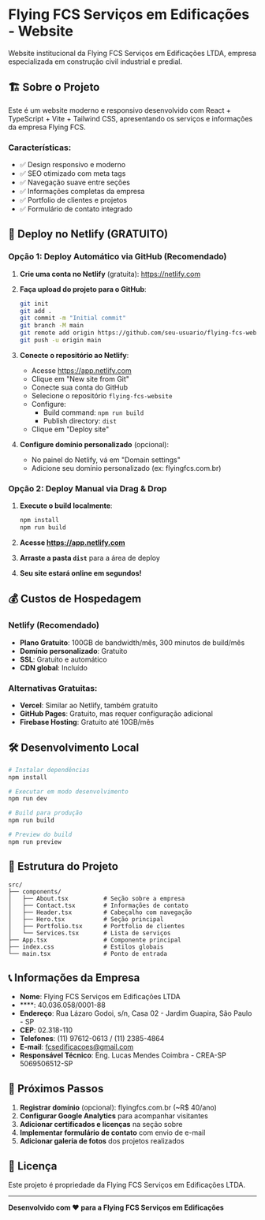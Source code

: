# Flying FCS Serviços em Edificações - Website

Website institucional da Flying FCS Serviços em Edificações LTDA, empresa especializada em construção civil industrial e predial.

## 🏗️ Sobre o Projeto

Este é um website moderno e responsivo desenvolvido com React + TypeScript + Vite + Tailwind CSS, apresentando os serviços e informações da empresa Flying FCS.

### Características:
- ✅ Design responsivo e moderno
- ✅ SEO otimizado com meta tags
- ✅ Navegação suave entre seções
- ✅ Informações completas da empresa
- ✅ Portfolio de clientes e projetos
- ✅ Formulário de contato integrado

## 🚀 Deploy no Netlify (GRATUITO)

### Opção 1: Deploy Automático via GitHub (Recomendado)

1. **Crie uma conta no Netlify** (gratuita): https://netlify.com
2. **Faça upload do projeto para o GitHub**:
   ```bash
   git init
   git add .
   git commit -m "Initial commit"
   git branch -M main
   git remote add origin https://github.com/seu-usuario/flying-fcs-website.git
   git push -u origin main
   ```

3. **Conecte o repositório ao Netlify**:
   - Acesse https://app.netlify.com
   - Clique em "New site from Git"
   - Conecte sua conta do GitHub
   - Selecione o repositório `flying-fcs-website`
   - Configure:
     - Build command: `npm run build`
     - Publish directory: `dist`
   - Clique em "Deploy site"

4. **Configure domínio personalizado** (opcional):
   - No painel do Netlify, vá em "Domain settings"
   - Adicione seu domínio personalizado (ex: flyingfcs.com.br)

### Opção 2: Deploy Manual via Drag & Drop

1. **Execute o build localmente**:
   ```bash
   npm install
   npm run build
   ```

2. **Acesse https://app.netlify.com**
3. **Arraste a pasta `dist`** para a área de deploy
4. **Seu site estará online em segundos!**

## 💰 Custos de Hospedagem

### Netlify (Recomendado)
- **Plano Gratuito**: 100GB de bandwidth/mês, 300 minutos de build/mês
- **Domínio personalizado**: Gratuito
- **SSL**: Gratuito e automático
- **CDN global**: Incluído

### Alternativas Gratuitas:
- **Vercel**: Similar ao Netlify, também gratuito
- **GitHub Pages**: Gratuito, mas requer configuração adicional
- **Firebase Hosting**: Gratuito até 10GB/mês

## 🛠️ Desenvolvimento Local

```bash
# Instalar dependências
npm install

# Executar em modo desenvolvimento
npm run dev

# Build para produção
npm run build

# Preview do build
npm run preview
```

## 📁 Estrutura do Projeto

```
src/
├── components/
│   ├── About.tsx          # Seção sobre a empresa
│   ├── Contact.tsx        # Informações de contato
│   ├── Header.tsx         # Cabeçalho com navegação
│   ├── Hero.tsx           # Seção principal
│   ├── Portfolio.tsx      # Portfolio de clientes
│   └── Services.tsx       # Lista de serviços
├── App.tsx                # Componente principal
├── index.css              # Estilos globais
└── main.tsx               # Ponto de entrada
```

## 📞 Informações da Empresa

- **Nome**: Flying FCS Serviços em Edificações LTDA
- ****: 40.036.058/0001-88
- **Endereço**: Rua Lázaro Godoi, s/n, Casa 02 - Jardim Guapira, São Paulo - SP
- **CEP**: 02.318-110
- **Telefones**: (11) 97612-0613 / (11) 2385-4864
- **E-mail**: fcsedificacoes@gmail.com
- **Responsável Técnico**: Eng. Lucas Mendes Coimbra - CREA-SP 5069506512-SP

## 🎯 Próximos Passos

1. **Registrar domínio** (opcional): flyingfcs.com.br (~R$ 40/ano)
2. **Configurar Google Analytics** para acompanhar visitantes
3. **Adicionar certificados e licenças** na seção sobre
4. **Implementar formulário de contato** com envio de e-mail
5. **Adicionar galeria de fotos** dos projetos realizados

## 📝 Licença

Este projeto é propriedade da Flying FCS Serviços em Edificações LTDA.

---

**Desenvolvido com ❤️ para a Flying FCS Serviços em Edificações**
